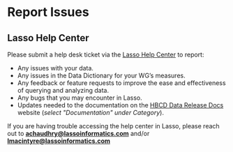 # Report Issues

## Lasso Help Center

Please submit a help desk ticket via the [Lasso Help Center](https://nbdc-datashare.lassoinformatics.com/help-center) to report: 

- Any issues with your data.
- Any issues in the Data Dictionary for your WG’s measures.
- Any feedback or feature requests to improve the ease and effectiveness of querying and analyzing data. 
- Any bugs that you may encounter in Lasso.
- Updates needed to the documentation on the [HBCD Data Release Docs](https://hbcd-docs.readthedocs.io/) website (*select "Documentation" under Category*).

If you are having trouble accessing the help center in Lasso, please reach out to **achaudhry@lassoinformatics.com** and/or **lmacintyre@lassoinformatics.com**
